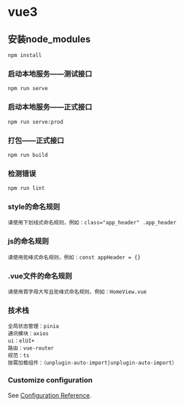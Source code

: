 # vue3

## 安装node_modules
```
npm install
```

### 启动本地服务——测试接口
```
npm run serve
```
### 启动本地服务——正式接口
```
npm run serve:prod
```

### 打包——正式接口
```
npm run build
```

### 检测错误
```
npm run lint
```
### style的命名规则
```
请使用下划线式命名规则，例如：class="app_header" .app_header
```
### js的命名规则
```
请使用驼峰式命名规则，例如：const appHeader = {}
```
### .vue文件的命名规则
```
请使用首字母大写且驼峰式命名规则，例如：HomeView.vue
```
### 技术栈
```
全局状态管理：pinia
通讯模块：axios
ui：elUI+
路由：vue-router
规范：ts
按需加载组件：（unplugin-auto-import|unplugin-auto-import）
```
### Customize configuration
See [Configuration Reference](https://cli.vuejs.org/config/).
